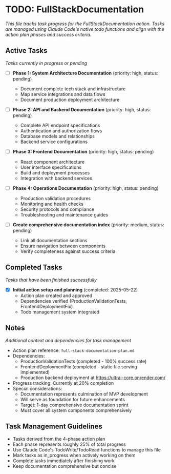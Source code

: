 # TODO: FullStackDocumentation

*This file tracks task progress for the FullStackDocumentation action. Tasks are managed using Claude Code's native todo functions and align with the action plan phases and success criteria.*

## Active Tasks

*Tasks currently in progress or pending*

- [ ] **Phase 1: System Architecture Documentation** (priority: high, status: pending)
  - Document complete tech stack and infrastructure
  - Map service integrations and data flows
  - Document production deployment architecture

- [ ] **Phase 2: API and Backend Documentation** (priority: high, status: pending)
  - Complete API endpoint specifications
  - Authentication and authorization flows
  - Database models and relationships
  - Backend service configurations

- [ ] **Phase 3: Frontend Documentation** (priority: high, status: pending)
  - React component architecture
  - User interface specifications
  - Build and deployment processes
  - Integration with backend services

- [ ] **Phase 4: Operations Documentation** (priority: high, status: pending)
  - Production validation procedures
  - Monitoring and health checks
  - Security protocols and compliance
  - Troubleshooting and maintenance guides

- [ ] **Create comprehensive documentation index** (priority: medium, status: pending)
  - Link all documentation sections
  - Ensure navigation between components
  - Verify completeness against success criteria

## Completed Tasks

*Tasks that have been finished successfully*

- [x] **Initial action setup and planning** (completed: 2025-05-22)
  - Action plan created and approved
  - Dependencies verified (ProductionValidationTests, FrontendDeploymentFix)
  - Todo management system integrated

## Notes

*Additional context and dependencies for task management*

- Action plan reference: `full-stack-documentation-plan.md`
- Dependencies: 
  - ProductionValidationTests (completed - 100% success rate)
  - FrontendDeploymentFix (completed - static file serving implemented)
  - Production backend deployment at https://ultrai-core.onrender.com/
- Progress tracking: Currently at 20% completion
- Special considerations: 
  - Documentation represents culmination of MVP development
  - Will serve as foundation for future enhancements
  - Target: 1-day comprehensive documentation sprint
  - Must cover all system components comprehensively

## Task Management Guidelines

- Tasks derived from the 4-phase action plan
- Each phase represents roughly 25% of total progress
- Use Claude Code's TodoWrite/TodoRead functions to manage this file
- Mark tasks as in_progress when actively working on them
- Complete tasks immediately after finishing work
- Keep documentation comprehensive but concise